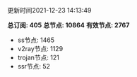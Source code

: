 更新时间2021-12-23 14:13:49

**总订阅: 405**
**总节点: 10864**
**有效节点: 2767**
- ss节点: 1465
- v2ray节点: 1129
- trojan节点: 121
- ssr节点: 52
